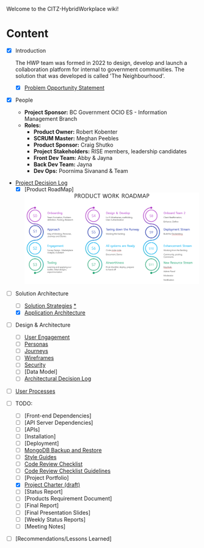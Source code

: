 Welcome to the CITZ-HybridWorkplace wiki!
# Content

- [X] Introduction

  The HWP team was formed in 2022 to design, develop and launch a collaboration platform for internal to government communities. The solution that was developed is called 'The Neighbourhood'.
    - [X] [Problem Opportunity Statement](https://github.com/bcgov/CITZ-HybridWorkplace/wiki/2.Problem-Opportunity-Statement)
- [X] People
	- **Project Sponsor:** BC Government OCIO ES - Information Management Branch
	- **Roles:**
        + **Product Owner:** Robert Kobenter
        + **SCRUM Master:** Meghan Peebles
        + **Product Sponsor:** Craig Shutko
        + **Project Stakeholders:** RISE members, leadership candidates
        + **Front Dev Team:** Abby & Jayna
        + **Back Dev Team:** Jayna
        + **Dev Ops:** Poornima Sivanand & Team

- [Project Decision Log](https://github.com/bcgov/CITZ-HybridWorkplace/wiki/Project-Decision-Log)
    -[X] [Product RoadMap]![](https://github.com/bcgov/CITZ-HybridWorkplace/blob/main/docs/ProductRoadmap.png)
- [ ] Solution Architecture
    - [ ] [Solution Strategies](https://github.com/bcgov/CITZ-HybridWorkplace/wiki/Solution-Strategies) [*](https://docs.arc42.org/section-4/)
    - [X] [Application Architecture](https://github.com/bcgov/CITZ-HybridWorkplace/blob/main/docs/HWP-Application-Architecture-v1.jpg)
       
- [ ] Design & Architecture
    - [ ] [User Engagement](https://github.com/bcgov/CITZ-HybridWorkplace/wiki/3.User-Research)
    - [ ] [Personas](https://github.com/bcgov/CITZ-HybridWorkplace/wiki/4.Personas)
    - [ ] [Journeys](https://github.com/bcgov/CITZ-HybridWorkplace/wiki/5.User-Journeys)
    - [ ] [Wireframes](https://github.com/bcgov/CITZ-HybridWorkplace/wiki/9.Wireframes)
    - [ ] [Security](https://github.com/bcgov/CITZ-HybridWorkplace/wiki/7.Security)
    - [ ] [Data Model]
    - [ ] [Architectural Decision Log](https://github.com/bcgov/citz-HybridWorkplace/wiki/Architectural-Decision-Log)
- [ ] [User Processes](https://github.com/bcgov/citz-HybridWorkplace/wiki/User-Processes)
- [ ] TODO:
    - [ ]  [Front-end Dependencies]
    - [ ] [API Server Dependencies]
    - [ ] [APIs]
    - [ ] [Installation]
    - [ ] [Deployment]
    - [ ] [MongoDB Backup and Restore](https://github.com/bcgov/citz-HybridWorkplace/wiki/RDSI-Database-on-MongoDB)
    - [ ] [Style Guides](https://github.com/bcgov/citz-dst-capstone-2021/blob/main/app/docs/style-guides.md)
    - [ ] [Code Review Checklist](https://gist.github.com/bigsergey/aef64f68c22b3107ccbc439025ebba12)
    - [ ] [Code Review Checklist Guidelines](https://www.jondjones.com/frontend/react/react-tutorials/react-coding-standards-and-practices-to-level-up-your-code/)
    - [ ] [Project Portfolio]
    - [X] [Project Charter (draft)](https://github.com/bcgov/CITZ-HybridWorkplace/blob/main/docs/HWP%20Project%20Charter%20-%20draft.docx)
    - [ ] [Status Report]
    - [ ] [Products Requirement Document]
    - [ ] [Final Report]
    - [ ] [Final Presentation Slides]
    - [ ] [Weekly Status Reports]
    - [ ] [Meeting Notes]
- [ ] [Recommendations/Lessons Learned]



